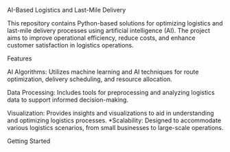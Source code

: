 AI-Based Logistics and Last-Mile Delivery

This repository contains Python-based solutions for optimizing logistics and last-mile delivery processes using artificial intelligence (AI). The project aims to improve operational efficiency, reduce costs, and enhance customer satisfaction in logistics operations.

Features





AI Algorithms: Utilizes machine learning and AI techniques for route optimization, delivery scheduling, and resource allocation.



Data Processing: Includes tools for preprocessing and analyzing logistics data to support informed decision-making.



Visualization: Provides insights and visualizations to aid in understanding and optimizing logistics processes.
*Scalability: Designed to accommodate various logistics scenarios, from small businesses to large-scale operations.

Getting Started
